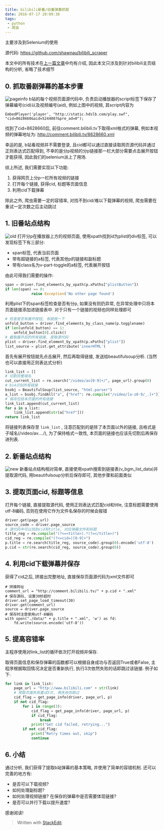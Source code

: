 ```yaml
---
title: bilibili新番/旧番弹幕抓取
date: 2016-07-17 20:09:38
tags:
 - python
 - 爬虫
---
```


主要涉及到Selenium的使用

<!--more-->

源代码:
https://github.com/shawnau/bilibili_scraper

本文中的所有技术在[上一篇文章](http://xxuan.me/2016-07-16-webscraper.html)中均有介绍, 因此本文只涉及到针对bilibili主页结构的分析, 省略了技术细节

## 0. 抓取番剧弹幕的基本步骤
![pageinfo](https://my-imgshare.oss-cn-shenzhen.aliyuncs.com/Screen%20Shot%202016-07-17%20at%207.29.41%20PM.png)
b站的每个视频页面源代码中, 负责启动播放器的script标签下保存了弹幕编号(cid)以及视频编号(aid), 例如上图中的视频, 其script内容为
```
EmbedPlayer('player', "http://static.hdslb.com/play.swf", "cid=8628660&aid=5244087&pre_ad=0");
```
找到了cid=8628660后, 前往comment.bilibili.tv下取得xml格式的弹幕, 例如本视频的弹幕地址为: http://comment.bilibili.tv/8628660.xml

幸运的是, b站看视频并不需要登录, 且cid都可以通过直接读取网页源代码并通过正则表达式匹配得到, 不幸的是分p视频的分p链接那一栏大部分需要点击展开按钮才能获得, 因此我们的selenium派上了用场.

综上所述, 我们需要实现以下功能:
 1. 获得网页上分p一栏所有视频的链接
 2. 打开每个链接, 获得cid, 标题等页面信息
 3. 利用cid下载弹幕
 
 除此之外, 爬虫需要一定的容错率, 对找不到cid/难以下载弹幕的视频, 爬虫需要在重试一定次数之后主动跳过

## 1. 旧番站点结构
![old](https://my-imgshare.oss-cn-shenzhen.aliyuncs.com/Screen%20Shot%202016-07-17%20at%207.16.38%20PM.png)
打开分p在播放器上方的视频页面, 使用xpath找到id为plist的div标签, 可以发现标签下有三部分: 

 - span标签, 代表当前页面
 - 带有超链接的a标签, 代表其他p的链接和副标题
 - 带有class名为v-part-toggle的a标签, 代表展开按钮

由此可得我们需要的操作:

```python
span = driver.find_elements_by_xpath(p.xPaths["plistButton"])
if len(span) == 0:
            raise Exception('No other page found')
```

利用plist下的span标签检查是否有分p, 如果没有则扔异常, 在异常处理中只将本页面链接添加进链接表中. 对于只有一个链接的视频也同样处理即可

```python
# 检查是否有展开按钮, 有就按一下
unfold_button = driver.find_elements_by_class_name(p.togglename)
if len(unfold_button) == 1:
    unfold_button[0].click()
# 截取展开后的所有链接, 提取源代码
plist = driver.find_element_by_xpath(p.xPaths["plist"])
list_source = plist.get_attribute('innerHTML')
```

首先有展开按钮就先点击展开, 然后再取得链接, 发送给beautifulsoup分析. (当然也可以直接用正则表达式分析)

```python
link_list = []
# 切割完整域名
cut_current_list = re.search("/video/av[0-9]+/", page_url).group(0)
# bs4识别所有链接
bsobj = BeautifulSoup(list_source, "html.parser")
a_list = bsobj.findAll("a", {"href": re.compile("/video/[a-z0-9/_.]+")})
# 保存包括本页面的所有链接
link_list.append(cut_current_list)
for a in a_list:
    link_list.append(str(a["href"]))
return link_list
```
将链接列表保存至 `link_list` , 注意匹配到的是除了本页面以外的链接, 且格式是子域名(/video/av..../), 为了保持格式一致性, 本页面的链接也应该先切割后再保存进列表.

## 2. 新番站点结构
![new](https://my-imgshare.oss-cn-shenzhen.aliyuncs.com/Screen%20Shot%202016-07-17%20at%207.52.14%20PM.png)
新番站点结构相对简单, 直接使用xpath搜索到链接表(v_bgm_list_data)并提取源代码, 用beautifulsoup分析后保存即可, 其他步骤和前面类似

## 3. 提取页面cid, 标题等信息

打开每个链接, 直接提取源代码, 使用正则表达式匹配cid和title, 注意标题需要使用utf-8编码, 否则在使用它作为文件名保存的时候会报错

```python
driver.get(page_url)
source_code = driver.page_source
# 源代码中可以找到cid和title, 对应弹幕文件和标题
title_reg = re.compile("(?<=<title>).*(?=</title>)")
cid_reg = re.compile("(?<=cid=)[0-9]+")
p.title = re.search(title_reg, source_code).group(0).encode('utf-8')
p.cid = str(re.search(cid_reg, source_code).group(0))
```

## 4. 利用cid下载弹幕并保存
获得了cid之后, 拼接出完整地址, 直接保存页面源代码为xml文件即可
```
# 拼接网址
comment_url = "http://comment.bilibili.tv/" + p.cid + ".xml"
# 保存源码, 设置30秒超时
driver.set_page_load_timeout(30)
driver.get(comment_url)
source = driver.page_source
# 保存时注意使用utf-8编码
with open("./data/" + p.title + ".xml", 'w') as fd:
    fd.write(source.encode('utf-8'))
```

## 5. 提高容错率

主程序使用对link_list的循环依次打开视频并保存.

取得页面信息和保存弹幕的函数都可以根据自身成功与否返回True或者False, 主程序根据取回情况决定是否重新执行, 执行3次依然失败的话即跳过该链接. 例子如下:
```python
for link in link_list:
    page_url = "http://www.bilibili.com" + str(link)
    # 爬取页面失败重试3次, 再失败则跳过
    cid_flag = get_page_info(driver, page_url, p)
    if not cid_flag:
        for i in range(3):
            cid_flag = get_page_info(driver, page_url, p)
            if cid_flag:
                break
            print("Get cid failed, retrying...")
        if not cid_flag:
            print("Retry times out, skip")
            continue
```

## 6. 小结

通过分析, 我们获得了提取b站弹幕的基本策略, 并使用了简单的容错机制. 还可以完善的地方有:

 - 是否可以下载视频?
 - 如何处理副标题? 
 - 如何处理视频链接? 在保存的弹幕中是否需要体现链接?
 - 是否可以并行下载以提升速度?

感谢阅读!
> Written with [StackEdit](https://stackedit.io/).
